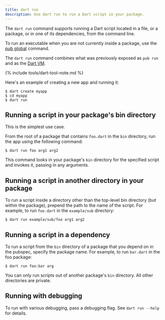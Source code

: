 ```yaml
---
title: dart run
description: Use dart run to run a Dart script in your package.
---
```


The `dart run` command supports running a Dart script located in a file,
or a package, or in one of its dependencies, from the command line.

To run an executable when you are not currently inside a package,
use the [pub global](/tools/pub/cmd/pub-global) command.

The `dart run` command combines what was previously exposed as `pub run`
and as the [Dart VM](/tools/dart-vm).

{% include tools/dart-tool-note.md %}

Here's an example of creating a new app and running it:

```terminal
$ dart create myapp
$ cd myapp
$ dart run
```

## Running a script in your package's bin directory

This is the simplest use case.

From the root of a package that contains `foo.dart`
in the `bin` directory, run the app using the following command:

```terminal
$ dart run foo arg1 arg2
```

This command looks in your package's `bin` directory for the
specified script and invokes it, passing in any arguments.

## Running a script in another directory in your package

To run a script inside a directory other than the top-level
bin directory (but within the package), prepend the path
to the name of the script.
For example, to run `foo.dart` in the `example/sub` directory:

```terminal
$ dart run example/sub/foo arg1 arg2
```

## Running a script in a dependency

To run a script from the `bin` directory of a package that you depend on
in the pubspec, specify the package name.
For example, to run `bar.dart` in the foo package:

```terminal
$ dart run foo:bar arg
```

You can only run scripts out of another package's `bin` directory.
All other directories are private.

## Running with debugging

To run with various debugging, pass a debugging flag.
See `dart run --help` for details.
